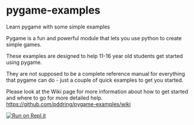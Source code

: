 pygame-examples
===============

Learn pygame with some simple examples

Pygame is a fun and powerful module that lets you use python to create simple games.

These examples are designed to help 11-16 year old students get started using pygame. 

They are not supposed to be a complete reference manual for everything that pygame can do - 
just a couple of quick examples to get you started.

Please look at the Wiki page for more information about how to get started and where to go for more detailed help.
https://github.com/pddring/pygame-examples/wiki

[![Run on Repl.it](https://repl.it/badge/github/Milan-web-dev/pygame-examples)](https://repl.it/github/Milan-web-dev/pygame-examples)
